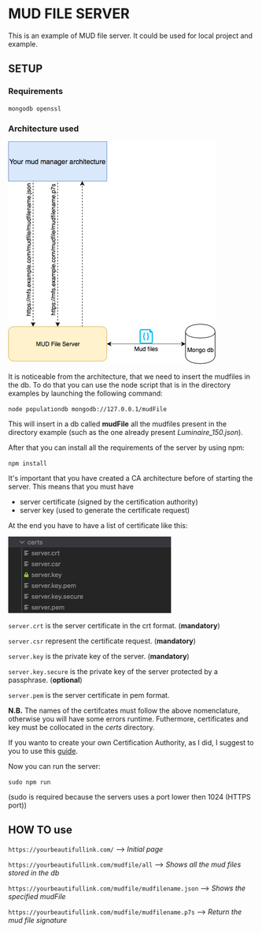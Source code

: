 # MUD FILE SERVER

This is an example of MUD file server. It could be used for local project and example.

## SETUP

### Requirements

```
mongodb openssl
```

### Architecture used
<img src="img/MFSArch.png">

It is noticeable from the architecture, that we need to insert the mudfiles in the db. To do that you can use the node script that is in the directory examples by launching the following command:

`
node populationdb mongodb://127.0.0.1/mudFile
`

This will insert in a db called **mudFile** all the mudfiles present in the directory example (such as the one already present *Luminaire_150.json*).

After that you can install all the requirements of the server by using npm:

`
npm install
`

It's important that you have created a CA architecture before of starting the server. This means that you must have
* server certificate (signed by the certification authority)
* server key (used to generate the certificate request)

At the end you have to have a list of certificate like this:

<img src="img/listcertificates.png">

`server.crt` is the server certificate in the crt format. (**mandatory**)

`server.csr` represent the certificate request. (**mandatory**)

`server.key` is the private key of the server. (**mandatory**)

`server.key.secure` is the private key of the server protected by a passphrase. (**optional**)

``server.pem`` is the server certificate in pem format.

**N.B.** The names of the certifcates must follow the above nomenclature, otherwise you will have some errors runtime. Futhermore, certificates and key must be collocated in the *certs* directory.

If you wanto to create your own Certification Authority, as I did, I suggest to you to use this [guide](https://help.ubuntu.com/lts/serverguide/certificates-and-security.html).

Now you can run the server:

`sudo npm run`

(sudo is required because the servers uses a port lower then 1024 (HTTPS port))

## HOW TO use

`https://yourbeautifullink.com/` --> *Initial page*

`https://yourbeautifullink.com/mudfile/all` --> *Shows all the mud files stored in the db*

`https://yourbeautifullink.com/mudfile/mudfilename.json` --> *Shows the specified mudFile*

`https://yourbeautifullink.com/mudfile/mudfilename.p7s` --> *Return the mud file signature*